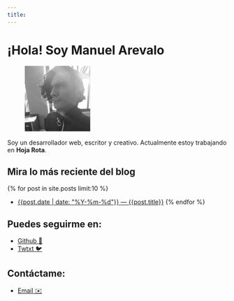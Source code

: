 ```yaml
---
title: 
---
```


# ¡Hola! Soy <span style="--td:underline;">Manuel Arevalo</span>

<figure><img src="/assets/images/me.jpg" alt="Este soy yo :)"
style="--radius:100%;"></figure>

Soy un desarrollador web, escritor y creativo. Actualmente estoy trabajando en
**Hoja Rota**.

## Mira lo más reciente del blog


{% for post in site.posts limit:10 %}
  * [{{post.date | date: "%Y-%m-%d"}} — {{post.title}}]({{post.url}})
{% endfor %}

## Puedes seguirme en:

* [Github 🐙](https://github.com/marea)
* [Twtxt 🐦](https://manuelarevalo.com/twtxt.txt)

## Contáctame:

* [Email ✉️](mailto:m.arevalo.aragon@gmail.com)
